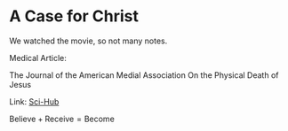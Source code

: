 # A Case for Christ

We watched the movie, so not many notes.

Medical Article:

The Journal of the American Medial Association On the Physical Death of
Jesus

Link: [Sci-Hub](https://sci-hub.st/10.1001/jama.1986.03370110077025)

$\text{Believe} + \text{Receive} = \text{Become}$
